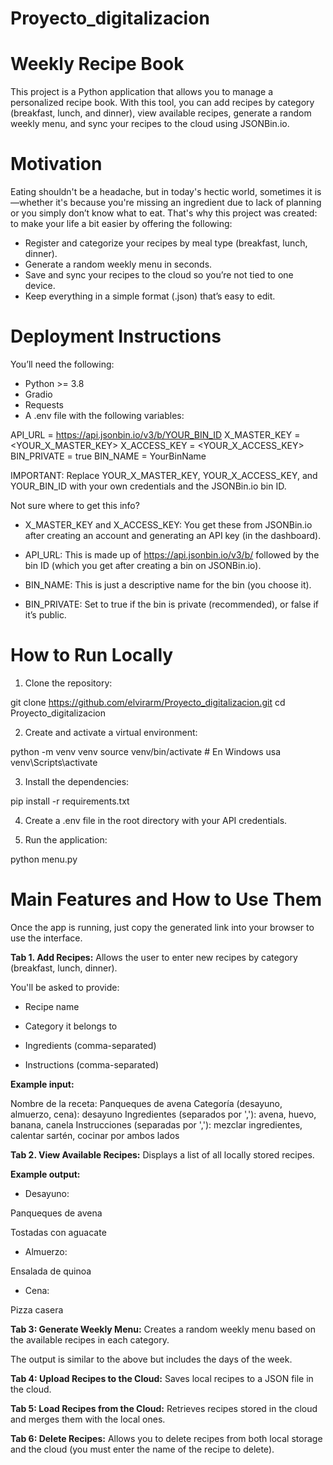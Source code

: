 # Proyecto_digitalizacion

# Weekly Recipe Book #

This project is a Python application that allows you to manage a personalized recipe book. With this tool, you can add recipes by category (breakfast, lunch, and dinner), view available recipes, generate a random weekly menu, and sync your recipes to the cloud using JSONBin.io.

# Motivation #

Eating shouldn't be a headache, but in today's hectic world, sometimes it is—whether it's because you're missing an ingredient due to lack of planning or you simply don’t know what to eat. That's why this project was created: to make your life a bit easier by offering the following:
- Register and categorize your recipes by meal type (breakfast, lunch, dinner).
- Generate a random weekly menu in seconds.
- Save and sync your recipes to the cloud so you’re not tied to one device.
- Keep everything in a simple format (.json) that’s easy to edit.

# Deployment Instructions #

You’ll need the following:

- Python >= 3.8
- Gradio
- Requests
- A .env file with the following variables:


API_URL = https://api.jsonbin.io/v3/b/YOUR_BIN_ID
X_MASTER_KEY = <YOUR_X_MASTER_KEY>
X_ACCESS_KEY = <YOUR_X_ACCESS_KEY>
BIN_PRIVATE = true
BIN_NAME = YourBinName


IMPORTANT: Replace YOUR_X_MASTER_KEY, YOUR_X_ACCESS_KEY, and YOUR_BIN_ID with your own credentials and the JSONBin.io bin ID.

Not sure where to get this info?

- X_MASTER_KEY and X_ACCESS_KEY: You get these from JSONBin.io after creating an account and generating an API key (in the dashboard).

- API_URL: This is made up of https://api.jsonbin.io/v3/b/ followed by the bin ID (which you get after creating a bin on JSONBin.io).

- BIN_NAME: This is just a descriptive name for the bin (you choose it).

- BIN_PRIVATE: Set to true if the bin is private (recommended), or false if it’s public.

# How to Run Locally #

1. Clone the repository:

git clone https://github.com/elvirarm/Proyecto_digitalizacion.git
cd Proyecto_digitalizacion

2. Create and activate a virtual environment:

python -m venv venv
source venv/bin/activate  # En Windows usa venv\Scripts\activate

3. Install the dependencies:

pip install -r requirements.txt

4. Create a .env file in the root directory with your API credentials.

5. Run the application:

python menu.py


# Main Features and How to Use Them #

Once the app is running, just copy the generated link into your browser to use the interface.



**Tab 1.  Add Recipes:** Allows the user to enter new recipes by category (breakfast, lunch, dinner).

You'll be asked to provide:

- Recipe name

- Category it belongs to

- Ingredients (comma-separated)

- Instructions (comma-separated)

**Example input:**

Nombre de la receta: Panqueques de avena
Categoría (desayuno, almuerzo, cena): desayuno
Ingredientes (separados por ','): avena, huevo, banana, canela
Instrucciones (separadas por ','): mezclar ingredientes, calentar sartén, cocinar por ambos lados

**Tab 2. View Available Recipes:** Displays a list of all locally stored recipes.

**Example output:**

- Desayuno:

Panqueques de avena

Tostadas con aguacate

- Almuerzo:

Ensalada de quinoa

- Cena:

Pizza casera

**Tab 3: Generate Weekly Menu:** Creates a random weekly menu based on the available recipes in each category.

The output is similar to the above but includes the days of the week.

**Tab 4: Upload Recipes to the Cloud:** Saves local recipes to a JSON file in the cloud.

**Tab 5: Load Recipes from the Cloud:** Retrieves recipes stored in the cloud and merges them with the local ones.

**Tab 6: Delete Recipes:** Allows you to delete recipes from both local storage and the cloud (you must enter the name of the recipe to delete).
